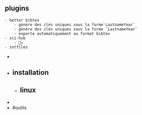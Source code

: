 ## plugins
	- better bibtex
		- génère des clés uniques sous la forme`LastnameYear`
		- génère des clés uniques sous la forme `LastnameYear`
		- exporte automatiquement au format bibtex
	- sci-hub
		- 🏴‍☠️
	- zotfiles
-
- ## installation
	- linux
		-
-
- #outils